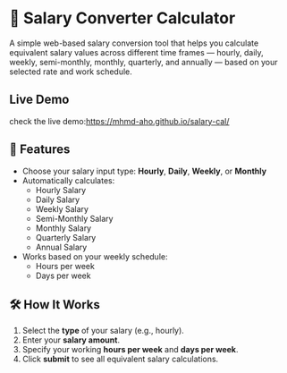 # 💼 Salary Converter Calculator

A simple web-based salary conversion tool that helps you calculate equivalent salary values across different time frames — hourly, daily, weekly, semi-monthly, monthly, quarterly, and annually — based on your selected rate and work schedule.

## Live Demo
check the live demo:https://mhmd-aho.github.io/salary-cal/


## 🚀 Features

- Choose your salary input type: **Hourly**, **Daily**, **Weekly**, or **Monthly**
- Automatically calculates:
  - Hourly Salary
  - Daily Salary
  - Weekly Salary
  - Semi-Monthly Salary
  - Monthly Salary
  - Quarterly Salary
  - Annual Salary
- Works based on your weekly schedule:
  - Hours per week
  - Days per week

## 🛠️ How It Works

1. Select the **type** of your salary (e.g., hourly).
2. Enter your **salary amount**.
3. Specify your working **hours per week** and **days per week**.
4. Click **submit** to see all equivalent salary calculations.


